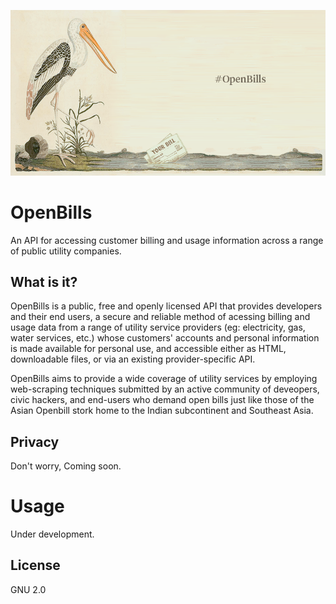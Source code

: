 ![Asian Openbill stork](openbill.png)

OpenBills
===

An API for accessing customer billing and usage information across a range of public utility companies.


What is it?
---
OpenBills is a public, free and openly licensed API that provides developers and their end users, a secure and reliable method of acessing billing and usage data from a range of utility service providers (eg: electricity, gas, water services, etc.) whose customers' accounts and personal information is made available for personal use, and accessible either as HTML, downloadable files, or via an existing provider-specific API.

OpenBills aims to provide a wide coverage of utility services by employing web-scraping techniques submitted by an active community of deveopers, civic hackers, and end-users who demand open bills just like those of the Asian Openbill stork home to the Indian subcontinent and Southeast Asia.


Privacy
---

Don't worry, Coming soon.


Usage
===

Under development.


License
---
GNU 2.0